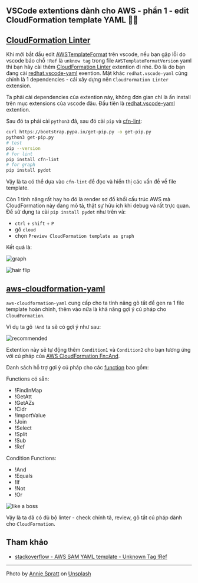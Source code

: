 ## VSCode extentions dành cho AWS - phần 1 - edit CloudFormation template YAML 🧘‍♀️

## [CloudFormation Linter](https://marketplace.visualstudio.com/items?itemName=kddejong.vscode-cfn-lint)

Khi mới bắt đầu edit [AWSTemplateFormat](https://docs.aws.amazon.com/AWSCloudFormation/latest/UserGuide/template-formats.html) trên vscode, nếu bạn gặp lỗi do vscode báo chỗ `!Ref` là `unknow tag` trong file `AWSTemplateFormatVersion` yaml thì bạn hãy cài thêm [CloudFormation Linter](https://marketplace.visualstudio.com/items?itemName=kddejong.vscode-cfn-lint) extention đi nhé.
Đó là do bạn đang cài [redhat.vscode-yaml](https://marketplace.visualstudio.com/items?itemName=redhat.vscode-yaml) exention.
Mặt khác `redhat.vscode-yaml` cũng chính là 1 dependencies - cái xây dựng nên `CloudFormation Linter` extension.

Ta phải cài dependencies của extention này, không đơn gian chỉ là ấn install trên mục extensions của vscode đâu. Đầu tiên là [redhat.vscode-yaml](https://marketplace.visualstudio.com/items?itemName=redhat.vscode-yaml) extention.

Sau đó ta phải cài `python3` đã, sau đó cài `pip` và [cfn-lint](https://github.com/aws-cloudformation/cfn-lint):

```sh
curl https://bootstrap.pypa.io/get-pip.py -o get-pip.py
python3 get-pip.py
# test
pip --version
# for lint
pip install cfn-lint
# for graph
pip install pydot
```

Vậy là ta có thể dựa vào `cfn-lint` để đọc và hiển thị các vấn đề về file template.

Còn 1 tính năng rất hay ho đó là render sơ đồ khối cấu trúc AWS mà CloudFormation này đang mô tả, thật sự hữu ích khi debug và rất trực quan. Để sử dụng ta cài `pip install pydot` như trên và:

- `ctrl` + `shift` + `P`
- gõ `cloud`
- chọn `Preview CloudFormation template as graph`

Kết quả là:

![graph](https://raw.githubusercontent.com/aws-cloudformation/cfn-lint-visual-studio-code/072292a6b4c0f8263a2204c07953692cfe25dee5/images/features.png)

![hair flip](https://media.giphy.com/media/8gUuSM6DgGLtYIBsOK/giphy.gif)

## [aws-cloudformation-yaml](https://marketplace.visualstudio.com/items?itemName=DanielThielking.aws-cloudformation-yaml)

`aws-cloudformation-yaml` cung cấp cho ta tính năng gõ tắt để gen ra 1 file template hoàn chỉnh, thêm vào nữa là khả năng gợi ý cú pháp cho `CloudFormation`.

Ví dụ ta gõ `!And` ta sẽ có gợi ý như sau:

![recommended](https://cdn.hashnode.com/res/hashnode/image/upload/v1631381538153/6lLMfrazg.png)

Extention này sẽ tự động thêm `Condition1` và `Condition2` cho bạn tương ứng với cú pháp của [AWS CloudFormation Fn::And](https://docs.aws.amazon.com/AWSCloudFormation/latest/UserGuide/intrinsic-function-reference-conditions.html#intrinsic-function-reference-conditions-and).

Danh sách hỗ trợ gợi ý cú pháp cho các [function](https://docs.aws.amazon.com/AWSCloudFormation/latest/UserGuide/intrinsic-function-reference.html) bao gồm:

Functions có sẵn:

- !FindInMap
- !GetAtt
- !GetAZs
- !Cidr
- !ImportValue
- !Join
- !Select
- !Split
- !Sub
- !Ref

Condition Functions:

- !And
- !Equals
- !If
- !Not
- !Or

![like a boss](https://media.giphy.com/media/4QFAH0qZ0LQnIwVYKT/giphy.gif)

Vậy là ta đã có đủ bộ linter - check chính tả, review, gõ tắt cú pháp dành cho `CloudFormation`. 

## Tham khảo

- [stackoverflow - AWS SAM YAML template - Unknown Tag !Ref](https://stackoverflow.com/questions/53470329/aws-sam-yaml-template-unknown-tag-ref)

---

Photo by <a href="https://unsplash.com/@anniespratt?utm_source=unsplash&utm_medium=referral&utm_content=creditCopyText">Annie Spratt</a> on <a href="https://unsplash.com/s/photos/draw?utm_source=unsplash&utm_medium=referral&utm_content=creditCopyText">Unsplash</a>
